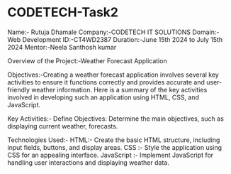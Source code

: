 # CODETECH-Task2

Name:- Rutuja Dhamale
Company:-CODETECH IT SOLUTIONS
Domain:-Web Development
ID:-CT4WD2387
Duration:-June 15th 2024 to July 15th 2024 
Mentor:-Neela Santhosh kumar

Overview of the Project:-Weather Forecast Application

Objectives:-Creating a weather forecast application involves several key activities to ensure it functions correctly and provides accurate and user-friendly weather information.
Here is a summary of the key activities involved in developing such an application using HTML, CSS, and JavaScript.

Key Activities:- Define Objectives: Determine the main objectives, such as displaying current weather, forecasts.

Technologies Used:- HTML:- Create the basic HTML structure, including input fields, buttons, and display areas. 
CSS :- Style the application using CSS for an appealing interface. 
JavaScript :- Implement JavaScript for handling user interactions and displaying weather data.
